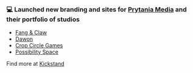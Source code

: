 ### 💻 Launched new branding and sites for [Prytania Media](https://prytania.co/) and their portfolio of studios
- [Fang & Claw](https://fangandclaw.co/)
- [Dawon](https://dawon.games/)
- [Crop Circle Games](https://cropcircle.co/)
- [Possibility Space](https://possibility.co/)

Find more at [Kickstand](https://kickstand.agency)
<!--
**bobartlett/bobartlett** is a ✨ _special_ ✨ repository because its `README.md` (this file) appears on your GitHub profile.

Here are some ideas to get you started:

- 🔭 I’m currently working on ...
- 🌱 I’m currently learning ...
- 👯 I’m looking to collaborate on ...
- 🤔 I’m looking for help with ...
- 💬 Ask me about ...
- 📫 How to reach me: ...
- 😄 Pronouns: ...
- ⚡ Fun fact: ...
-->
